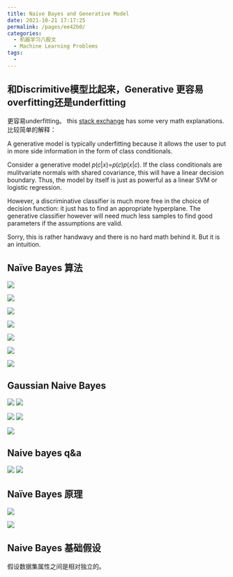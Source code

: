 ```yaml
---
title: Naive Bayes and Generative Model
date: 2021-10-21 17:17:25
permalink: /pages/ee42b0/
categories:
  - 机器学习八股文
  - Machine Learning Problems
tags:
  - 
---
```

## 
## 和Discrimitive模型比起来，Generative 更容易overfitting还是underfitting
更容易underfitting。
this [stack exchange](https://stats.stackexchange.com/questions/91484/do-discriminative-models-overfit-more-than-generative-models) has some very math explanations.  
比较简单的解释： 

A generative model is typically underfitting because it allows the user to put in more side information in the form of class conditionals.

Consider a generative model 𝑝(𝑐|𝑥)=𝑝(𝑐)𝑝(𝑥|𝑐). If the class conditionals are mulitvariate normals with shared covariance, this will have a linear decision boundary. Thus, the model by itself is just as powerful as a linear SVM or logistic regression.

However, a discriminative classifier is much more free in the choice of decision function: it just has to find an appropriate hyperplane. The generative classifier however will need much less samples to find good parameters if the assumptions are valid.

Sorry, this is rather handwavy and there is no hard math behind it. But it is an intuition.

## Naïve Bayes 算法
![](https://raw.githubusercontent.com/emmableu/image/master/202209211513598.png)

![](https://raw.githubusercontent.com/emmableu/image/master/202209211515403.png)

![](https://raw.githubusercontent.com/emmableu/image/master/202209211515884.png)

![](https://raw.githubusercontent.com/emmableu/image/master/202209211516316.png)

![](https://raw.githubusercontent.com/emmableu/image/master/202209211516595.png)

![](https://raw.githubusercontent.com/emmableu/image/master/202209211517623.png)

![](https://raw.githubusercontent.com/emmableu/image/master/202209211518639.png)


## Gaussian Naive Bayes
![](https://raw.githubusercontent.com/emmableu/image/master/202209211519354.png)
![](https://raw.githubusercontent.com/emmableu/image/master/202209211555737.png)

![](https://raw.githubusercontent.com/emmableu/image/master/202209211609031.png)
![](https://raw.githubusercontent.com/emmableu/image/master/202209211616842.png)

![](https://raw.githubusercontent.com/emmableu/image/master/202209211617475.png)

## Naive bayes q&a 
![](https://raw.githubusercontent.com/emmableu/image/master/202209211618798.png)
![](https://raw.githubusercontent.com/emmableu/image/master/202209211619300.png)


## Naïve Bayes 原理
![](https://raw.githubusercontent.com/emmableu/image/master/202209211632512.png)

![](https://raw.githubusercontent.com/emmableu/image/master/202209211619428.png)


## Naive Bayes 基础假设
假设数据集属性之间是相对独立的。

